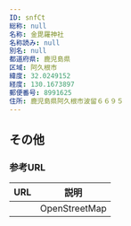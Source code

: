 ```yaml
---
ID: snfCt
総称: null
名称: 金毘羅神社
名称読み: null
別名: null
都道府県: 鹿児島県
区域: 阿久根市
緯度: 32.0249152
経度: 130.1673897
郵便番号: 8991625
住所: 鹿児島県阿久根市波留６６９５
---
```


## その他

### 参考URL

| URL | 説明          |
| --- | ------------- |
|     | OpenStreetMap |
